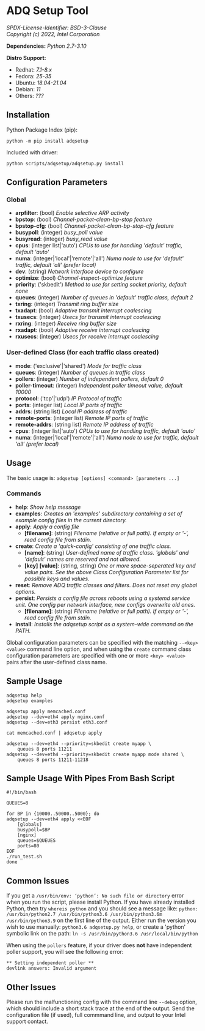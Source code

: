 # ADQ Setup Tool

_SPDX-License-Identifier: BSD-3-Clause_  
_Copyright (c) 2022, Intel Corporation_  

**Dependencies:** _Python 2.7-3.10_

**Distro Support:**
* Redhat: _7.1-8.x_
* Fedora: _25-35_
* Ubuntu: _18.04-21.04_
* Debian: _11_
* Others: _???_


## Installation

Python Package Index (pip):

    python -m pip install adqsetup

Included with driver:

    python scripts/adqsetup/adqsetup.py install

## Configuration Parameters

### Global
- **arpfilter**: (bool) _Enable selective ARP activity_
- **bpstop**: (bool) _Channel-packet-clean-bp-stop feature_
- **bpstop-cfg**: (bool) _Channel-packet-clean-bp-stop-cfg feature_
- **busypoll**: (integer) _busy_poll value_
- **busyread**: (integer) _busy_read value_
- **cpus**: (integer list|'auto') _CPUs to use for handling 'default' 
traffic, default 'auto'_
- **numa**: (integer|'local'|'remote'|'all') _Numa node to use for 'default' 
traffic, default 'all' (prefer local)_
- **dev**: (string) _Network interface device to configure_
- **optimize**: (bool) _Channel-inspect-optimize feature_
- **priority**: ('skbedit') _Method to use for setting socket priority, default none_
- **queues**: (integer) _Number of queues in 'default' traffic class, default 2_
- **txring**: (integer) _Transmit ring buffer size_
- **txadapt**: (bool) _Adaptive transmit interrupt coalescing_
- **txusecs**: (integer) _Usecs for transmit interrupt coalescing_
- **rxring**: (integer) _Receive ring buffer size_
- **rxadapt**: (bool) _Adaptive receive interrupt coalescing_
- **rxusecs**: (integer) _Usecs for receive interrupt coalescing_

### User-defined Class (for each traffic class created)
- **mode**: ('exclusive'|'shared') _Mode for traffic class_
- **queues**: (integer) _Number of queues in traffic class_
- **pollers**: (integer) _Number of independent pollers, default 0_
- **poller-timeout**: (integer) _Independent poller timeout value, 
default 10000_
- **protocol**: ('tcp'|'udp') _IP Protocol of traffic_
- **ports**: (integer list) _Local IP ports of traffic_
- **addrs**: (string list) _Local IP address of traffic_
- **remote-ports**: (integer list) _Remote IP ports of traffic_
- **remote-addrs**: (string list) _Remote IP address of traffic_
- **cpus**: (integer list|'auto') _CPUs to use for handling traffic, 
default 'auto'_
- **numa**: (integer|'local'|'remote'|'all') _Numa node to use for traffic, 
default 'all' (prefer local)_

## Usage

The basic usage is: `adqsetup [options] <command> [parameters ...]`  

### Commands
- **help**: _Show help message_
- **examples**: _Creates an 'examples' subdirectory containing a set of 
example config files in the current directory._
- **apply**: _Apply a config file_
  - **[filename]**: (string) _Filename (relative or full path). If empty 
  or '-', read config file from stdin._
- **create**: _Create a 'quick-config' consisting of one traffic class._
  - **[name]**: (string) _User-defined name of traffic class. 
  'globals' and 'default' names are reserved and not allowed._
  - **[key]** **[value]**: (string, string) _One or more space-seperated 
  key and value pairs. See the above Class Configuration Parameter list for 
  possible keys and values._
- **reset**: _Remove ADQ traffic classes and filters. Does not reset any
global options._
- **persist**: _Persists a config file across reboots using a systemd 
service unit. One config per network interface, new configs overwrite old ones._
  - **[filename]**: (string) _Filename (relative or full path). If empty 
  or '-', read config file from stdin._
- **install**: _Installs the adqsetup script as a system-wide command 
on the PATH._

Global configuration parameters can be specified with the matching 
`--<key> <value>` command line option, and when using the `create` 
command class configuration parameters are specified with one or more 
`<key> <value>` pairs after the user-defined class name.


## Sample Usage

    adqsetup help
    adqsetup examples

    adqsetup apply memcached.conf
    adqsetup --dev=eth4 apply nginx.conf
    adqsetup --dev=eth3 persist eth3.conf

    cat memcached.conf | adqsetup apply

    adqsetup --dev=eth4 --priority=skbedit create myapp \
        queues 8 ports 11211
    adqsetup --dev=eth4 --priority=skbedit create myapp mode shared \
        queues 8 ports 11211-11218


## Sample Usage With Pipes From Bash Script

    #!/bin/bash 
    
    QUEUES=8

    for BP in {10000..50000..5000}; do 
    adqsetup --dev=eth4 apply <<EOF
        [globals]
        busypoll=$BP
        [nginx]
        queues=$QUEUES
        ports=80
    EOF
    ./run_test.sh
    done


## Common Issues

If you get a `/usr/bin/env: ‘python’: No such file or directory` error 
when you run the script, please install Python. If you have already installed 
Python, then try `whereis python` and you should see a message like: 
`python: /usr/bin/python2.7 /usr/bin/python3.6 /usr/bin/python3.6m /usr/bin/python3.9` 
on the first line of the output. Either run the version you wish to use 
manually: `python3.6 adqsetup.py help`, or create a 'python' symbolic 
link on the path: `ln -s /usr/bin/python3.6 /usr/local/bin/python`

When using the `pollers` feature, if your driver does **not** have 
independent poller support, you will see the following error:

    ** Setting independent poller **
    devlink answers: Invalid argument

## Other Issues

Please run the malfunctioning config with the command line `--debug` option, 
which should include a short stack trace at the end of the output. Send the 
configuration file (if used), full commmand line, and output to your Intel 
support contact.